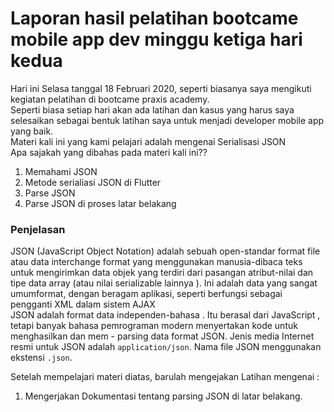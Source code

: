 <h1>Laporan hasil pelatihan bootcame mobile app dev minggu ketiga hari kedua</h1>
Hari ini Selasa tanggal 18 Februari 2020, seperti biasanya saya mengikuti kegiatan pelatihan di bootcame praxis
academy.<br>
Seperti biasa setiap hari akan ada latihan dan kasus yang harus saya selesaikan sebagai bentuk latihan saya untuk
menjadi developer mobile app yang baik.<br>
Materi kali ini yang kami pelajari adalah mengenai Serialisasi JSON<br>
Apa sajakah yang dibahas pada materi kali ini??<br>
<ol>
    <li>Memahami JSON</li>
    <li>Metode serialiasi JSON di Flutter</li>
    <li>Parse JSON</li>
    <li>Parse JSON di proses latar belakang</li>
</ol>
<h3>Penjelasan</h3>
<p>JSON (JavaScript Object Notation) adalah sebuah open-standar format file atau data interchange format yang
    menggunakan manusia-dibaca teks untuk mengirimkan data objek yang terdiri dari pasangan atribut-nilai dan
    tipe data array (atau nilai serializable lainnya ). Ini adalah data yang sangat umumformat, dengan beragam
    aplikasi, seperti berfungsi sebagai pengganti XML dalam sistem AJAX <br>
    JSON adalah format data independen-bahasa . Itu berasal dari JavaScript , tetapi banyak bahasa pemrograman
    modern menyertakan kode untuk menghasilkan dan mem - parsing data format JSON. Jenis media Internet resmi
    untuk JSON adalah <code>application/json</code>. Nama file JSON menggunakan ekstensi <code>.json</code>.
</p>
Setelah mempelajari materi diatas, barulah mengejakan Latihan mengenai :
<ol>
    <li>Mengerjakan Dokumentasi tentang parsing JSON di latar belakang.</li>
</ol>